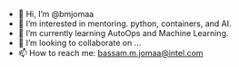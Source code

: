 - 👋 Hi, I’m @bmjomaa
- 👀 I’m interested in mentoring. python, containers, and AI.
- 🌱 I’m currently learning AutoOps and Machine Learning.
- 💞️ I’m looking to collaborate on ...
- 📫 How to reach me: bassam.m.jomaa@intel.com

<!---
bmjomaa/bmjomaa is a ✨ special ✨ repository because its `README.md` (this file) appears on your GitHub profile.
You can click the Preview link to take a look at your changes.
--->
